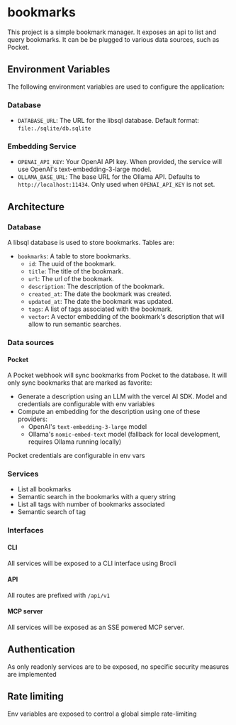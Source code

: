 # bookmarks

This project is a simple bookmark manager. It exposes an api to list and query bookmarks.
It can be be plugged to various data sources, such as Pocket.

## Environment Variables

The following environment variables are used to configure the application:

### Database

- `DATABASE_URL`: The URL for the libsql database. Default format: `file:./sqlite/db.sqlite`

### Embedding Service

- `OPENAI_API_KEY`: Your OpenAI API key. When provided, the service will use OpenAI's text-embedding-3-large model.
- `OLLAMA_BASE_URL`: The base URL for the Ollama API. Defaults to `http://localhost:11434`. Only used when `OPENAI_API_KEY` is not set.

## Architecture

### Database

A libsql database is used to store bookmarks.
Tables are:

- `bookmarks`: A table to store bookmarks.
  - `id`: The uuid of the bookmark.
  - `title`: The title of the bookmark.
  - `url`: The url of the bookmark.
  - `description`: The description of the bookmark.
  - `created_at`: The date the bookmark was created.
  - `updated_at`: The date the bookmark was updated.
  - `tags`: A list of tags associated with the bookmark.
  - `vector`: A vector embedding of the bookmark's description that will allow to run semantic searches.

### Data sources

#### Pocket

A Pocket webhook will sync bookmarks from Pocket to the database.
It will only sync bookmarks that are marked as favorite:

- Generate a description using an LLM with the vercel AI SDK. Model and credentials are configurable with env variables
- Compute an embedding for the description using one of these providers:
  - OpenAI's `text-embedding-3-large` model
  - Ollama's `nomic-embed-text` model (fallback for local development, requires Ollama running locally)

Pocket credentials are configurable in env vars

### Services

- List all bookmarks
- Semantic search in the bookmarks with a query string
- List all tags with number of bookmarks associated
- Semantic search of tag

### Interfaces

#### CLI

All services will be exposed to a CLI interface using Brocli

#### API

All routes are prefixed with `/api/v1`

#### MCP server

All services will be exposed as an SSE powered MCP server.

## Authentication

As only readonly services are to be exposed, no specific security measures are implemented

## Rate limiting

Env variables are exposed to control a global simple rate-limiting
